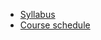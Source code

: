 - [Syllabus](http://csusbdt.github.io/201-2013-fall/Syllabus.pdf)
- [Course schedule](https://github.com/csusbdt/201-2013-fall/wiki)


